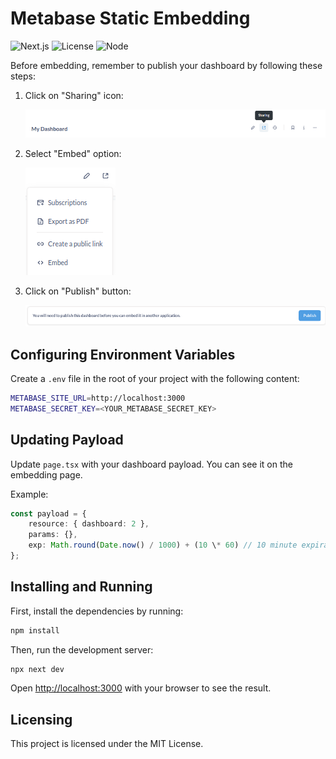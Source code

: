 # Metabase Static Embedding

![Next.js](https://img.shields.io/badge/Next.js-15.2.2-blue)
![License](https://img.shields.io/badge/license-MIT-green)
![Node](https://img.shields.io/badge/node-%3E%3D%2020.0.0-brightgreen)

Before embedding, remember to publish your dashboard by following these steps:

1. Click on "Sharing" icon:

   ![Sharing](./public/sharing.png)

2. Select "Embed" option:

   ![Embed](./public/embed.png)

3. Click on "Publish" button:

   ![Publish](./public/publish.png)

## Configuring Environment Variables

Create a `.env` file in the root of your project with the following content:

```bash
METABASE_SITE_URL=http://localhost:3000
METABASE_SECRET_KEY=<YOUR_METABASE_SECRET_KEY>
```

## Updating Payload

Update `page.tsx` with your dashboard payload. You can see it on the embedding page.

Example:

```typescript
const payload = {
    resource: { dashboard: 2 },
    params: {},
    exp: Math.round(Date.now() / 1000) + (10 \* 60) // 10 minute expiration
};
```

## Installing and Running

First, install the dependencies by running:

```bash
npm install
```

Then, run the development server:

```bash
npx next dev
```

Open [http://localhost:3000](http://localhost:3000) with your browser to see the result.

## Licensing

This project is licensed under the MIT License.
